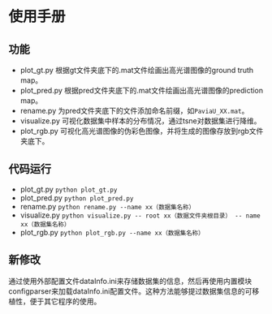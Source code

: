 # 使用手册
## 功能
* plot_gt.py 根据gt文件夹底下的.mat文件绘画出高光谱图像的ground truth map。
* plot_pred.py 根据pred文件夹底下的.mat文件绘画出高光谱图像的prediction map。
* rename.py 为pred文件夹底下的文件添加命名前缀，如`PaviaU_XX.mat`。
* visualize.py 可视化数据集中样本的分布情况，通过tsne对数据集进行降维。
* plot_rgb.py 可视化高光谱图像的伪彩色图像，并将生成的图像存放到rgb文件夹底下。

## 代码运行
* plot_gt.py `python plot_gt.py`
* plot_pred.py `python plot_pred.py`
* rename.py `python rename.py --name xx（数据集名称）`
* visualize.py `python visualize.py -- root xx（数据文件夹根目录） -- name xx（数据集名称）`
* plot_rgb.py `python plot_rgb.py --name xx（数据集名称）`

## 新修改
通过使用外部配置文件dataInfo.ini来存储数据集的信息，然后再使用内置模块configparser来加载dataInfo.ini配置文件。这种方法能够提过数据集信息的可移植性，便于其它程序的使用。
